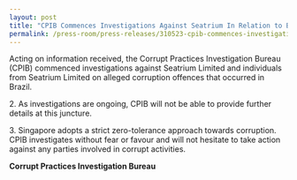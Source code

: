 ```yaml
---
layout: post
title: "CPIB Commences Investigations Against Seatrium In Relation to Business Operations in Brazil"
permalink: /press-room/press-releases/310523-cpib-commences-investigations/
---
```

Acting on information received, the Corrupt Practices Investigation Bureau (CPIB) commenced investigations against Seatrium Limited and individuals from Seatrium Limited on alleged corruption offences that occurred in Brazil.

2\. As investigations are ongoing, CPIB will not be able to provide further details at this juncture.

3\. Singapore adopts a strict zero-tolerance approach towards corruption. CPIB investigates without fear or favour and will not hesitate to take action against any parties involved in corrupt activities.

**Corrupt Practices Investigation Bureau**

